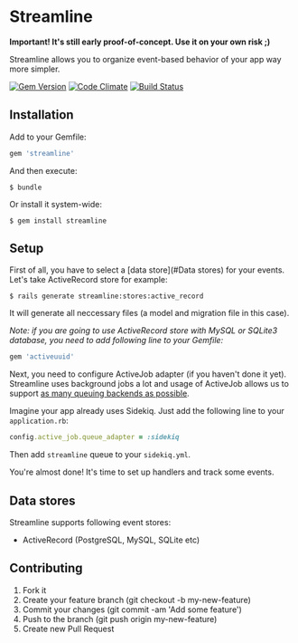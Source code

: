 # Streamline

**Important! It's still early proof-of-concept. Use it on your own risk ;)**

Streamline allows you to organize event-based behavior of your app way more simpler.

[![Gem Version](https://badge.fury.io/rb/streamline.svg)](https://badge.fury.io/rb/streamline)
[![Code Climate](https://codeclimate.com/github/atipugin/streamline/badges/gpa.svg)](https://codeclimate.com/github/atipugin/streamline)
[![Build Status](https://travis-ci.org/atipugin/streamline.svg?branch=master)](https://travis-ci.org/atipugin/streamline)

## Installation

Add to your Gemfile:

```ruby
gem 'streamline'
```

And then execute:

```shell
$ bundle
```

Or install it system-wide:

```
$ gem install streamline
```

## Setup

First of all, you have to select a [data store](#Data stores) for your events. Let's take ActiveRecord store for example:

```shell
$ rails generate streamline:stores:active_record
```

It will generate all neccessary files (a model and migration file in this case). 

*Note: if you are going to use ActiveRecord store with MySQL or SQLite3 database, you need to add following line to your Gemfile:*

```ruby
gem 'activeuuid'
```

Next, you need to configure ActiveJob adapter (if you haven't done it yet). Streamline uses background jobs a lot and usage of ActiveJob allows us to support [as many queuing backends as possible](http://edgeguides.rubyonrails.org/active_job_basics.html#backends).

Imagine your app already uses Sidekiq. Just add the following line to your `application.rb`:

```ruby
config.active_job.queue_adapter = :sidekiq
```

Then add `streamline` queue to your `sidekiq.yml`.

You're almost done! It's time to set up handlers and track some events.

## Data stores

Streamline supports following event stores:

- ActiveRecord (PostgreSQL, MySQL, SQLite etc)

## Contributing

1. Fork it
2. Create your feature branch (git checkout -b my-new-feature)
3. Commit your changes (git commit -am 'Add some feature')
4. Push to the branch (git push origin my-new-feature)
5. Create new Pull Request
